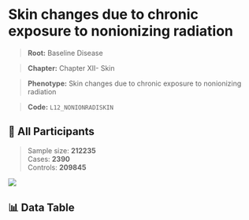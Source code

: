 # Skin changes due to chronic exposure to nonionizing radiation

> **Root:** Baseline Disease  

> **Chapter:** Chapter XII- Skin  

> **Phenotype:** Skin changes due to chronic exposure to nonionizing radiation  

> **Code:** `L12_NONIONRADISKIN`

## 🧪 All Participants  
> Sample size: **212235**  
> Cases: **2390**  
> Controls: **209845**
<img src="/Sensitive/Figures/ALL/Incidence/L12_NONIONRADISKIN.png"/>

## 📊 Data Table
<CsvTableMRF src="/Sensitive/Data/ALL/Incidence/COX_L12_NONIONRADISKIN.csv"/>

